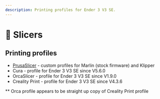 ```yaml
---
description: Printing profiles for Ender 3 V3 SE.
---
```


# 🔪 Slicers

## Printing profiles

* [PrusaSlicer](https://github.com/suchmememanyskill/PrusaSlicer-Ender3-v3-SE-Config) - custom profiles for Marlin (stock firmware) and Klipper
* Cura - profile for Ender 3 V3 SE since V5.6.0
* OrcaSlicer - profile for Ender 3 V3 SE since V1.9.0
* Creality Print - profile for Ender 3 V3 SE since V4.3.6

\*\* Orca profile appears to be straight up copy of Creality Print profile
